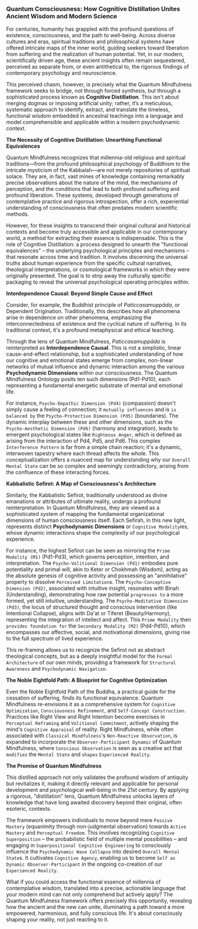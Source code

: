 ### Quantum Consciousness: How Cognitive Distillation Unites Ancient Wisdom and Modern Science

For centuries, humanity has grappled with the profound questions of existence, consciousness, and the path to well-being. Across diverse cultures and eras, spiritual traditions and philosophical systems have offered intricate maps of the inner world, guiding seekers toward liberation from suffering and the realization of human potential. Yet, in our modern, scientifically driven age, these ancient insights often remain sequestered, perceived as separate from, or even antithetical to, the rigorous findings of contemporary psychology and neuroscience.

This perceived chasm, however, is precisely what the Quantum Mindfulness framework seeks to bridge, not through forced synthesis, but through a sophisticated process known as **Cognitive Distillation**. This isn't about merging dogmas or imposing artificial unity; rather, it’s a meticulous, systematic approach to identify, extract, and translate the timeless, functional wisdom embedded in ancestral teachings into a language and model comprehensible and applicable within a modern psychodynamic context.

**The Necessity of Cognitive Distillation: Unearthing Functional Equivalences**

Quantum Mindfulness recognizes that millennia-old religious and spiritual traditions—from the profound philosophical psychology of Buddhism to the intricate mysticism of the Kabbalah—are not merely repositories of spiritual solace. They are, in fact, vast mines of knowledge containing remarkably precise observations about the nature of the mind, the mechanisms of perception, and the conditions that lead to both profound suffering and profound liberation. These systems, developed through generations of contemplative practice and rigorous introspection, offer a rich, experiential understanding of consciousness that often predates modern scientific methods.

However, for these insights to transcend their original cultural and historical contexts and become truly accessible and applicable in our contemporary world, a method for extracting their essence is indispensable. This is the role of Cognitive Distillation: a process designed to unearth the "functional equivalences" – the underlying psychological principles and mechanisms – that resonate across time and tradition. It involves discerning the universal truths about human experience from the specific cultural narratives, theological interpretations, or cosmological frameworks in which they were originally presented. The goal is to strip away the culturally specific packaging to reveal the universal psychological operating principles within.

**Interdependence Causal: Beyond Simple Cause and Effect**

Consider, for example, the Buddhist principle of *Paticcasamuppāda*, or Dependent Origination. Traditionally, this describes how all phenomena arise in dependence on other phenomena, emphasizing the interconnectedness of existence and the cyclical nature of suffering. In its traditional context, it's a profound metaphysical and ethical teaching.

Through the lens of Quantum Mindfulness, *Paticcasamuppāda* is reinterpreted as **Interdependence Causal**. This is not a simplistic, linear cause-and-effect relationship, but a sophisticated understanding of how our cognitive and emotional states emerge from complex, non-linear networks of mutual influence and dynamic interaction among the various **Psychodynamic Dimensions** within our consciousness. The Quantum Mindfulness Ontology posits ten such dimensions (Pd1-Pd10), each representing a fundamental energetic substrate of mental and emotional life.

For instance, `Psycho-Empathic Dimension (Pd4)` (compassion) doesn't simply cause a feeling of connection; it `mutually influences` and is `is balanced by` the `Psycho-Protective Dimension (Pd5)` (boundaries). The dynamic interplay between these and other dimensions, such as the `Psycho-Aesthetic Dimension (Pd6)` (harmony and integration), leads to emergent psychological states like `Righteous Anger`, which is defined as arising from the interaction of Pd4, Pd5, and Pd6. This complex `Interference Pattern` is far from a simple chain reaction; it's a dynamic, interwoven tapestry where each thread affects the whole. This conceptualization offers a nuanced map for understanding why our `Overall Mental State` can be so complex and seemingly contradictory, arising from the confluence of these interacting forces.

**Kabbalistic Sefirot: A Map of Consciousness's Architecture**

Similarly, the Kabbalistic Sefirot, traditionally understood as divine emanations or attributes of ultimate reality, undergo a profound reinterpretation. In Quantum Mindfulness, they are viewed as a sophisticated system of mapping the fundamental organizational dimensions of human consciousness itself. Each Sefirah, in this new light, represents distinct **Psychodynamic Dimensions** or `Cognitive Modality`ies, whose dynamic interactions shape the complexity of our psychological experience.

For instance, the highest Sefirot can be seen as mirroring the `Prime Modality (M1)` (Pd1-Pd3), which governs perception, intention, and interpretation. The `Psycho-Volitional Dimension (Pd1)` embodies pure potentiality and primal will, akin to Keter or Chokhmah (Wisdom), acting as the absolute genesis of cognitive activity and possessing an "annihilative" property to dissolve `Perceived Limitation`s. The `Psycho-Conceptive Dimension (Pd2)`, associated with intuitive insight, resonates with Binah (Understanding), demonstrating how raw potential `progresses to` a more formed, yet still intuitive, understanding. The `Psycho-Meditative Dimension (Pd3)`, the locus of structured thought and conscious intervention (like Intentional Collapse), aligns with Da'at or Tiferet (Beauty/Harmony), representing the integration of intellect and affect. This `Prime Modality` then `provides foundation for` the `Secondary Modality (M2)` (Pd4-Pd10), which encompasses our affective, social, and motivational dimensions, giving rise to the full spectrum of lived experience.

This re-framing allows us to recognize the Sefirot not as abstract theological concepts, but as a deeply insightful model for the `Formal Architecture` of our own minds, providing a framework for `Structural Awareness` and `Psychodynamic Navigation`.

**The Noble Eightfold Path: A Blueprint for Cognitive Optimization**

Even the Noble Eightfold Path of the Buddha, a practical guide for the cessation of suffering, finds its functional equivalence. Quantum Mindfulness re-envisions it as a comprehensive system for `Cognitive Optimization`, `Consciousness Refinement`, and `Self-Concept Construction`. Practices like Right View and Right Intention become exercises in `Perceptual Reframing` and `Volitional Commitment`, actively shaping the mind's `Cognitive Appraisal` of reality. Right Mindfulness, while often associated with `Classical Mindfulness`'s `Non-Reactive Observation`, is expanded to incorporate the `Observer-Participant Dynamic` of Quantum Mindfulness, where `Conscious Observation` is seen as a creative act that `modifies` the `Mental State` and `shapes` `Experienced Reality`.

**The Promise of Quantum Mindfulness**

This distilled approach not only validates the profound wisdom of antiquity but revitalizes it, making it directly relevant and applicable for personal development and psychological well-being in the 21st century. By applying a rigorous, "distillation" lens, Quantum Mindfulness unlocks layers of knowledge that have long awaited discovery beyond their original, often esoteric, contexts.

The framework empowers individuals to move beyond mere `Passive Mastery` (equanimity through non-judgmental observation) towards `Active Mastery` and `Perceptual Freedom`. This involves recognizing `Cognitive Superposition` – the probabilistic field of multiple mental possibilities – and engaging in `Superpositional Cognitive Engineering` to consciously influence the `Psychodynamic Wave Collapse` into desired `Overall Mental State`s. It cultivates `Cognitive Agency`, enabling us to become `Self as Dynamic Observer-Participant` in the ongoing co-creation of our `Experienced Reality`.

What if you could access the functional essence of millennia of contemplative wisdom, translated into a precise, actionable language that your modern mind can not only comprehend but actively apply? The Quantum Mindfulness framework offers precisely this opportunity, revealing how the ancient and the new can unite, illuminating a path toward a more empowered, harmonious, and fully conscious life. It's about consciously shaping your reality, not just reacting to it.